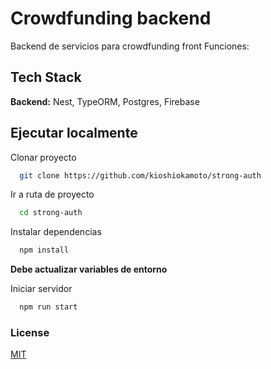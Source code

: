 <!-- ![strong-auth](https://socialify.git.ci/kioshiokamoto/strong-auth/image?description=1&font=Raleway&language=1&logo=https%3A%2F%2Fnext-auth.js.org%2Fimg%2Flogo%2Flogo-sm.png&owner=1&pattern=Charlie%20Brown&theme=Light) -->

# Crowdfunding backend

Backend de servicios para crowdfunding front
Funciones:

## Tech Stack

**Backend:** Nest, TypeORM, Postgres, Firebase

<!-- ## Screenshots -->

<!-- ![App Screenshot](https://github.com/kioshiokamoto/strong-auth/blob/main/screens/screen_1.JPG?raw=true) -->

## Ejecutar localmente

Clonar proyecto

```bash
  git clone https://github.com/kioshiokamoto/strong-auth
```

Ir a ruta de proyecto

```bash
  cd strong-auth
```

Instalar dependencias

```bash
  npm install
```

<strong>Debe actualizar variables de entorno</strong>

Iniciar servidor

```bash
  npm run start
```

### License

[MIT](https://choosealicense.com/licenses/mit/)
